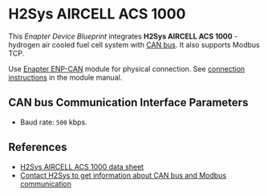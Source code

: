 # H2Sys AIRCELL ACS 1000

This _Enapter Device Blueprint_ integrates **H2Sys AIRCELL ACS 1000** - hydrogen air cooled fuel cell system with [CAN bus](https://developers.enapter.com/docs/reference/ucm/can). It also supports Modbus TCP.

Use [Enapter ENP-CAN](https://handbook.enapter.com/modules/ENP-CAN/ENP-CAN.html) module for physical connection. See [connection instructions](https://handbook.enapter.com/modules/ENP-CAN/ENP-CAN.html#connection-examples) in the module manual.

## CAN bus Communication Interface Parameters

- Baud rate: `500` kbps.

## References

- [H2Sys AIRCELL ACS 1000 data sheet](https://www.h2sys.fr/wp-content/uploads/2021/08/FT201-V2-082021-ENAIRCELL.pdf)
- [Contact H2Sys to get information about CAN bus and Modbus communication](https://www.h2sys.fr/en/contact-us/)
